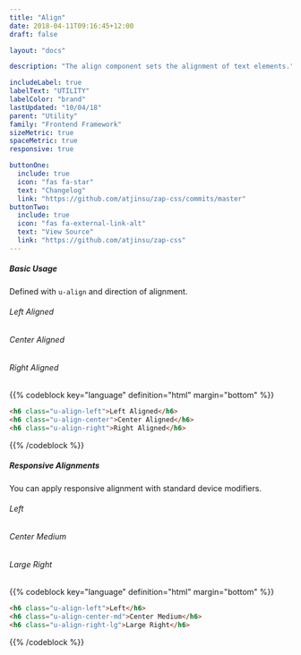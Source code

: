 ```yaml
---
title: "Align"
date: 2018-04-11T09:16:45+12:00
draft: false

layout: "docs"

description: "The align component sets the alignment of text elements."

includeLabel: true
labelText: "UTILITY"
labelColor: "brand"
lastUpdated: "10/04/18"
parent: "Utility"
family: "Frontend Framework"
sizeMetric: true
spaceMetric: true
responsive: true

buttonOne:
  include: true
  icon: "fas fa-star"
  text: "Changelog"
  link: "https://github.com/atjinsu/zap-css/commits/master"
buttonTwo:
  include: true
  icon: "fas fa-external-link-alt"
  text: "View Source"
  link: "https://github.com/atjinsu/zap-css"
---
```


##### Basic Usage

Defined with `u-align` and direction of alignment.

<div class="u-pad-1 u-fill-shade-1 margin-bottom:2">
  <h6 class="font u-align-left">Left Aligned</h6>
  <h6 class="font u-align-center">Center Aligned</h6>
  <h6 class="font u-align-right">Right Aligned</h6>
</div>

{{% codeblock key="language" definition="html" margin="bottom" %}}
```html
<h6 class="u-align-left">Left Aligned</h6>
<h6 class="u-align-center">Center Aligned</h6>
<h6 class="u-align-right">Right Aligned</h6>
```
{{% /codeblock %}}


##### Responsive Alignments

You can apply responsive alignment with standard device modifiers.

<div class="u-pad-1 u-fill-shade-1 margin-bottom:2">
  <h6 class="font u-align-left">Left</h6>
  <h6 class="font u-align-center-md">Center Medium</h6>
  <h6 class="font u-align-right-lg">Large Right</h6>
</div>

{{% codeblock key="language" definition="html" margin="bottom" %}}
```html
<h6 class="u-align-left">Left</h6>
<h6 class="u-align-center-md">Center Medium</h6>
<h6 class="u-align-right-lg">Large Right</h6>
```
{{% /codeblock %}}
